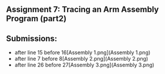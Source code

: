 ## Assignment 7: Tracing an Arm Assembly Program (part2)

## Submissions:
- after line 15 before 16[Assembly 1.png](Assembly 1.png)
- after line 7 before 8[Assembly 2.png](Assembly 2.png)
- after line 26 before 27[Assembly 3.png](Assembly 3.png)
